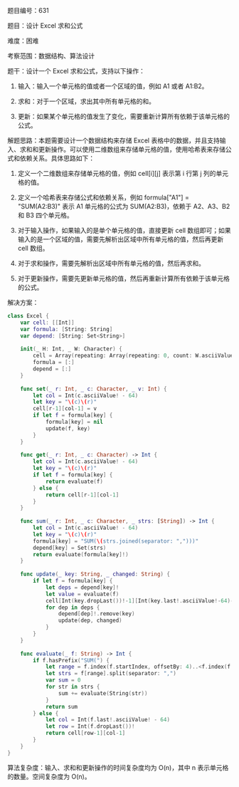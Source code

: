 题目编号：631

题目：设计 Excel 求和公式

难度：困难

考察范围：数据结构、算法设计

题干：设计一个 Excel 求和公式，支持以下操作：

1. 输入：输入一个单元格的值或者一个区域的值，例如 A1 或者 A1:B2。

2. 求和：对于一个区域，求出其中所有单元格的和。

3. 更新：如果某个单元格的值发生了变化，需要重新计算所有依赖于该单元格的公式。

解题思路：本题需要设计一个数据结构来存储 Excel 表格中的数据，并且支持输入、求和和更新操作。可以使用二维数组来存储单元格的值，使用哈希表来存储公式和依赖关系。具体思路如下：

1. 定义一个二维数组来存储单元格的值，例如 cell[i][j] 表示第 i 行第 j 列的单元格的值。

2. 定义一个哈希表来存储公式和依赖关系，例如 formula["A1"] = "SUM(A2:B3)" 表示 A1 单元格的公式为 SUM(A2:B3)，依赖于 A2、A3、B2 和 B3 四个单元格。

3. 对于输入操作，如果输入的是单个单元格的值，直接更新 cell 数组即可；如果输入的是一个区域的值，需要先解析出区域中所有单元格的值，然后再更新 cell 数组。

4. 对于求和操作，需要先解析出区域中所有单元格的值，然后再求和。

5. 对于更新操作，需要先更新单元格的值，然后再重新计算所有依赖于该单元格的公式。

解决方案：

```swift
class Excel {
    var cell: [[Int]]
    var formula: [String: String]
    var depend: [String: Set<String>]
    
    init(_ H: Int, _ W: Character) {
        cell = Array(repeating: Array(repeating: 0, count: W.asciiValue! - 64), count: H)
        formula = [:]
        depend = [:]
    }
    
    func set(_ r: Int, _ c: Character, _ v: Int) {
        let col = Int(c.asciiValue! - 64)
        let key = "\(c)\(r)"
        cell[r-1][col-1] = v
        if let f = formula[key] {
            formula[key] = nil
            update(f, key)
        }
    }
    
    func get(_ r: Int, _ c: Character) -> Int {
        let col = Int(c.asciiValue! - 64)
        let key = "\(c)\(r)"
        if let f = formula[key] {
            return evaluate(f)
        } else {
            return cell[r-1][col-1]
        }
    }
    
    func sum(_ r: Int, _ c: Character, _ strs: [String]) -> Int {
        let col = Int(c.asciiValue! - 64)
        let key = "\(c)\(r)"
        formula[key] = "SUM(\(strs.joined(separator: ",")))"
        depend[key] = Set(strs)
        return evaluate(formula[key]!)
    }
    
    func update(_ key: String, _ changed: String) {
        if let f = formula[key] {
            let deps = depend[key]!
            let value = evaluate(f)
            cell[Int(key.dropLast())!-1][Int(key.last!.asciiValue!-64)-1] = value
            for dep in deps {
                depend[dep]!.remove(key)
                update(dep, changed)
            }
        }
    }
    
    func evaluate(_ f: String) -> Int {
        if f.hasPrefix("SUM(") {
            let range = f.index(f.startIndex, offsetBy: 4)..<f.index(f.endIndex, offsetBy: -1)
            let strs = f[range].split(separator: ",")
            var sum = 0
            for str in strs {
                sum += evaluate(String(str))
            }
            return sum
        } else {
            let col = Int(f.last!.asciiValue! - 64)
            let row = Int(f.dropLast())!
            return cell[row-1][col-1]
        }
    }
}
```

算法复杂度：输入、求和和更新操作的时间复杂度均为 O(n)，其中 n 表示单元格的数量。空间复杂度为 O(n)。